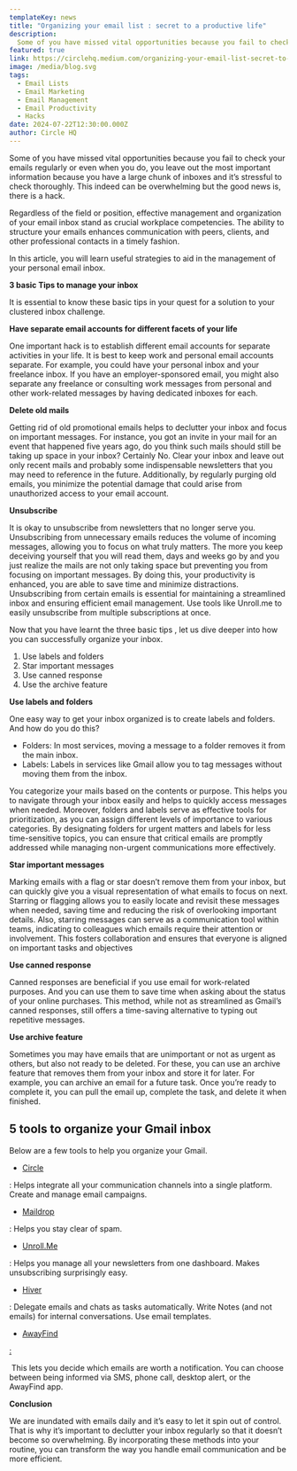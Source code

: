 ```yaml
---
templateKey: news
title: "Organizing your email list : secret to a productive life"
description: 
  Some of you have missed vital opportunities because you fail to check your emails regularly or even when you do, you leave out the most important information because you have a large chunk of inboxes and it’s stressful to check thoroughly. This indeed can be overwhelming but the good news is, there is a hack.
featured: true
link: https://circlehq.medium.com/organizing-your-email-list-secret-to-a-productive-life-b3bfe074ffbe
image: /media/blog.svg
tags:
  - Email Lists
  - Email Marketing
  - Email Management
  - Email Productivity
  - Hacks
date: 2024-07-22T12:30:00.000Z
author: Circle HQ
---
```

Some of you have missed vital opportunities because you fail to check your emails regularly or even when you do, you leave out the most important information because you have a large chunk of inboxes and it’s stressful to check thoroughly. This indeed can be overwhelming but the good news is, there is a hack.

Regardless of the field or position, effective management and organization of your email inbox stand as crucial workplace competencies. The ability to structure your emails enhances communication with peers, clients, and other professional contacts in a timely fashion.

In this article, you will learn useful strategies to aid in the management of your personal email inbox.

**3 basic Tips to manage your inbox**

It is essential to know these basic tips in your quest for a solution to your clustered inbox challenge.

**Have separate email accounts for different facets of your life**

One important hack is to establish different email accounts for separate activities in your life. It is best to keep work and personal email accounts separate. For example, you could have your personal inbox and your freelance inbox. If you have an employer-sponsored email, you might also separate any freelance or consulting work messages from personal and other work-related messages by having dedicated inboxes for each.

**Delete old mails**

Getting rid of old promotional emails helps to declutter your inbox and focus on important messages. For instance, you got an invite in your mail for an event that happened five years ago, do you think such mails should still be taking up space in your inbox? Certainly No. Clear your inbox and leave out only recent mails and probably some indispensable newsletters that you may need to reference in the future. Additionally, by regularly purging old emails, you minimize the potential damage that could arise from unauthorized access to your email account.

**Unsubscribe**

It is okay to unsubscribe from newsletters that no longer serve you. Unsubscribing from unnecessary emails reduces the volume of incoming messages, allowing you to focus on what truly matters. The more you keep deceiving yourself that you will read them, days and weeks go by and you just realize the mails are not only taking space but preventing you from focusing on important messages. By doing this, your productivity is enhanced, you are able to save time and minimize distractions. Unsubscribing from certain emails is essential for maintaining a streamlined inbox and ensuring efficient email management. Use tools like Unroll.me to easily unsubscribe from multiple subscriptions at once.

Now that you have learnt the three basic tips , let us dive deeper into how you can successfully organize your inbox.

1. Use labels and folders
2. Star important messages
3. Use canned response
4. Use the archive feature

**Use labels and folders**

One easy way to get your inbox organized is to create labels and folders. And how do you do this?

* Folders: In most services, moving a message to a folder removes it from the main inbox.
* Labels: Labels in services like Gmail allow you to tag messages without moving them from the inbox.

You categorize your mails based on the contents or purpose. This helps you to navigate through your inbox easily and helps to quickly access messages when needed. Moreover, folders and labels serve as effective tools for prioritization, as you can assign different levels of importance to various categories. By designating folders for urgent matters and labels for less time-sensitive topics, you can ensure that critical emails are promptly addressed while managing non-urgent communications more effectively.

**Star important messages**

Marking emails with a flag or star doesn’t remove them from your inbox, but can quickly give you a visual representation of what emails to focus on next. Starring or flagging allows you to easily locate and revisit these messages when needed, saving time and reducing the risk of overlooking important details. Also, starring messages can serve as a communication tool within teams, indicating to colleagues which emails require their attention or involvement. This fosters collaboration and ensures that everyone is aligned on important tasks and objectives

**Use canned response**

Canned responses are beneficial if you use email for work-related purposes. And you can use them to save time when asking about the status of your online purchases. This method, while not as streamlined as Gmail’s canned responses, still offers a time-saving alternative to typing out repetitive messages.

**Use archive feature**

Sometimes you may have emails that are unimportant or not as urgent as others, but also not ready to be deleted. For these, you can use an archive feature that removes them from your inbox and store it for later. For example, you can archive an email for a future task. Once you’re ready to complete it, you can pull the email up, complete the task, and delete it when finished.

## 5 tools to organize your Gmail inbox

Below are a few tools to help you organize your Gmail.

*   [Circle](http://www.circlehq.co/)

  : Helps integrate all your communication channels into a single platform. Create and manage email campaigns.
*   [Maildrop](https://maildrop.cc/)

  : Helps you stay clear of spam.
*   [Unroll.Me](https://unroll.me/)

  : Helps you manage all your newsletters from one dashboard. Makes unsubscribing surprisingly easy.
*   [Hiver](https://hiverhq.com/)

  : Delegate emails and chats as tasks automatically. Write Notes (and not emails) for internal conversations. Use email templates.
*   [AwayFind](http://www.awayfind.com/)



  [:](https://hiverhq.com/blog/how-to-organize-gmail-inbox)

   This lets you decide which emails are worth a notification. You can choose between being informed via SMS, phone call, desktop alert, or the AwayFind app.

**Conclusion**

We are inundated with emails daily and it’s easy to let it spin out of control. That is why it’s important to declutter your inbox regularly so that it doesn’t become so overwhelming. By incorporating these methods into your routine, you can transform the way you handle email communication and be more efficient.
